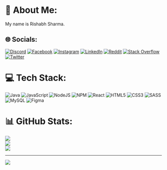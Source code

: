 # 💫 About Me:
My name is Rishabh Sharma.

## 🌐 Socials:
[![Discord](https://img.shields.io/badge/Discord-%237289DA.svg?logo=discord&logoColor=white)](https://discord.gg/552408627277725706) [![Facebook](https://img.shields.io/badge/Facebook-%231877F2.svg?logo=Facebook&logoColor=white)](https://www.facebook.com/profile.php?id=100047745624347) [![Instagram](https://img.shields.io/badge/Instagram-%23E4405F.svg?logo=Instagram&logoColor=white)](https://instagram.com/rishabh_6512) [![LinkedIn](https://img.shields.io/badge/LinkedIn-%230077B5.svg?logo=linkedin&logoColor=white)](https://linkedin.com/in/rishabh-sharma-3009591bb) [![Reddit](https://img.shields.io/badge/Reddit-%23FF4500.svg?logo=Reddit&logoColor=white)](https://reddit.com/user/Rishabh-6512) [![Stack Overflow](https://img.shields.io/badge/-Stackoverflow-FE7A16?logo=stack-overflow&logoColor=white)](https://stackoverflow.com/users/20916511/rishabh-sharma) [![Twitter](https://img.shields.io/badge/Twitter-%231DA1F2.svg?logo=Twitter&logoColor=white)](https://twitter.com/rishabh_6512) 

# 💻 Tech Stack:
![Java](https://img.shields.io/badge/java-%23ED8B00.svg?style=for-the-badge&logo=java&logoColor=white) ![JavaScript](https://img.shields.io/badge/javascript-%23323330.svg?style=for-the-badge&logo=javascript&logoColor=%23F7DF1E) ![NodeJS](https://img.shields.io/badge/node.js-6DA55F?style=for-the-badge&logo=node.js&logoColor=white) ![NPM](https://img.shields.io/badge/NPM-%23000000.svg?style=for-the-badge&logo=npm&logoColor=white) ![React](https://img.shields.io/badge/react-%2320232a.svg?style=for-the-badge&logo=react&logoColor=%2361DAFB) ![HTML5](https://img.shields.io/badge/html5-%23E34F26.svg?style=for-the-badge&logo=html5&logoColor=white) ![CSS3](https://img.shields.io/badge/css3-%231572B6.svg?style=for-the-badge&logo=css3&logoColor=white) ![SASS](https://img.shields.io/badge/SASS-hotpink.svg?style=for-the-badge&logo=SASS&logoColor=white) ![MySQL](https://img.shields.io/badge/mysql-%2300f.svg?style=for-the-badge&logo=mysql&logoColor=white) 	![Figma](https://img.shields.io/badge/figma-%23F24E1E.svg?style=for-the-badge&logo=figma&logoColor=white)

# 📊 GitHub Stats:
![](https://github-readme-stats.vercel.app/api?username=rishabh6512&theme=radical&hide_border=false&include_all_commits=false&count_private=true)<br/>
![](https://github-readme-streak-stats.herokuapp.com/?user=rishabh6512&theme=radical&hide_border=false)<br/>
![](https://github-readme-stats.vercel.app/api/top-langs/?username=rishabh6512&theme=radical&hide_border=false&include_all_commits=false&count_private=true&layout=compact)

---
[![](https://visitcount.itsvg.in/api?id=rishabh6512&icon=2&color=6)](https://visitcount.itsvg.in)
